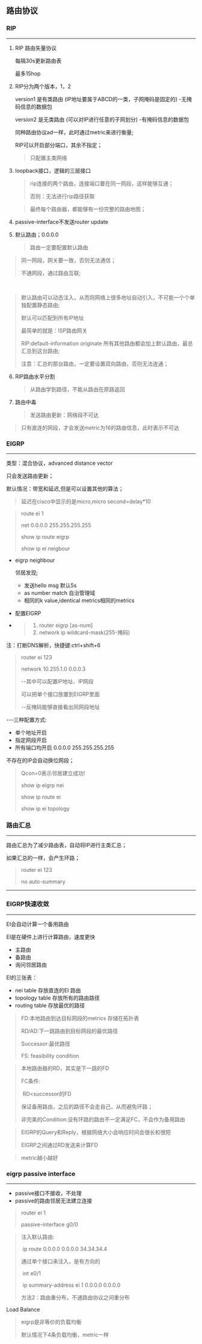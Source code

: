 ## 路由协议

### RIP

---

1. RIP 路由矢量协议

   每隔30s更新路由表

   最多15hop

   

2. RIP分为两个版本，1，2

   version1 是有类路由  (IP地址要属于ABCD的一类，子网掩码是固定的) -无掩码信息的数据包

   version2 是无类路由 (可以对IP进行任意的子网划分) -有掩码信息的数据包

   

   同种路由协议ad一样，此时通过metric来进行衡量;

   RIP可以开启部分端口，其余不指定；

   > 只配置主类网络

3. loopback接口，逻辑的三层接口

   > rip连接的两个路由，连接端口要在同一网段，这样能够互通；
   >
   > 否则：无法进行rip路径获取
   
   > 最终每个路由器，都能够有一份完整的路由地图；

4. passive-interface不发送router update

5. 默认路由；0.0.0.0

   > 路由一定要配置默认路由

> 同一网段，网关要一致，否则无法通信；
>
> 不通网段，通过路由互联;

​			

> 默认路由可以动态注入，从而将网络上很多地址自动引入，不可能一个个单独配置静态路由;
>
> 默认可以匹配到所有IP地址
>
> 最简单的就是：ISP路由网关
>
> RIP:default-information originate  所有其他路由都会加上默认路由，最总汇总到这台路由;
>
> 
>
> 注意：汇总的那台路由，一定要设置双向路由，否则无法连通；
>
> 

6. RIP路由水平分割

   > 从路由学到路径，不能从路由在原路返回

7. 路由中毒

   > 发送路由更新：网络段不可达

> 只有直连的网段，才会发送metric为16的路由信息，此时表示不可达



### EIGRP

---

类型：混合协议，advanced distance vector

只会发送路由更新；

默认情况：带宽和延迟,但是可以设置其他的算法；

> 延迟在cisco中显示的是micro,micro second=delay*10



>route ei 1
>
>net 0.0.0.0 255.255.255.255
>
>show ip route eigrp
>
>show ip ei neigbour



- eigrp neighbour

  邻居发现;

  - 发送hello msg 默认5s
  - as number match 自治管理域
  - 相同的k value,identical metrics相同的metrics

- 配置EIGRP

- > 1. router eigrp [as-num]
  > 2. network ip wildcard-mask(255-掩码)

注：打断DNS解析，快捷键:ctrl+shift+6

> router ei 123
>
> network 10.255.1.0 0.0.0.3
>
> --其中可以配置IP地址、IP网段
>
> 可以把单个接口放置到EIGRP里面 
>
> --反掩码能够直接看出同网段地址

---三种配置方式:

- 单个地址开启
- 指定网段开启
- 所有端口均开启 0.0.0.0 255.255.255.255

不存在的IP会自动换位网段；

> Qcon=0表示邻居建立成功!
>
> show ip eigrp nei
>
> show ip route ei
>
> show ip ei topology



### 路由汇总

---

路由汇总为了减少路由表，自动将IP进行主类汇总；

如果汇总的一样，会产生环路；

> router ei 123
>
> no auto-summary

---

### EIGRP快速收敛

---

EI会自动计算一个备用路由

EI是在硬件上进行计算路由，速度更快

- 主路由
- 备路由
- 询问邻居路由

EI的三张表：

- nei table 存放直连的EI 路由
- topology table 存放所有的路由路径
- routing table 存放最优的路径

> FD:本地路由到达目标网段的metrics  存储在拓扑表
>
> RD/AD:下一跳路由到目标网段的最优路径
>
> Successor:最优路径
>
> FS: feasibility condition



> 本地路由器的RD，其实是下一跳的FD
>
> FC条件:
>
> ​	RD<successor的FD
>
> 保证备用路由，之后的路径不会走自己，从而避免环路；
>
> 非完美的Condition:没有环路的路由不一定满足FC，不会作为备用路由



> EIGRP的Query和Reply，根据网络大小会响应时间会很长和很短
>
> EIGRP之间通过RD发送来计算FD

> metric越小越好



### eigrp passive interface

---

- passive接口不接收，不处理
- passive的路由邻居无法建立连接

> router ei 1
>
> passive-interface g0/0



> 注入默认路由:
>
> ​	ip route 0.0.0.0 0.0.0.0 34.34.34.4
>
>    通过单个接口来注入，是有方向的
>
> ​	int e0/1
>
> ​	ip summary-address ei 1 0.0.0.0 0.0.0.0
>
> 方法2：路由重分布，不通路由协议之间重分布



Load Balance

> eigrp是非等价的负载均衡
>
> 默认情况下4条负载均衡，metric一样

